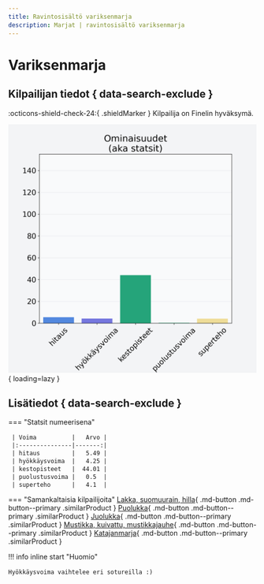 ```yaml
---
title: Ravintosisältö variksenmarja
description: Marjat | ravintosisältö variksenmarja
---
```


# Variksenmarja


## Kilpailijan tiedot { data-search-exclude }

:octicons-shield-check-24:{ .shieldMarker } Kilpailija on Finelin hyväksymä.

![Variksenmarja](./images/variksenmarja.png){ loading=lazy }

## Lisätiedot { data-search-exclude }
=== "Statsit numeerisena"

     | Voima          |   Arvo |
     |:---------------|-------:|
     | hitaus         |   5.49 |
     | hyökkäysvoima  |   4.25 |
     | kestopisteet   |  44.01 |
     | puolustusvoima |   0.5  |
     | superteho      |   4.1  |

=== "Samankaltaisia kilpailijoita"
    [Lakka, suomuurain, hilla](/lakka-suomuurain-hilla){ .md-button .md-button--primary .similarProduct }
    [Puolukka](/puolukka){ .md-button .md-button--primary .similarProduct }
    [Juolukka](/juolukka){ .md-button .md-button--primary .similarProduct }
    [Mustikka, kuivattu, mustikkajauhe](/mustikka-kuivattu-mustikkajauhe){ .md-button .md-button--primary .similarProduct }
    [Katajanmarja](/katajanmarja){ .md-button .md-button--primary .similarProduct }

!!! info inline start "Huomio"

    Hyökkäysvoima vaihtelee eri sotureilla :)
